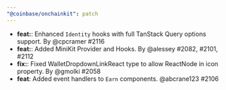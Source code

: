 ```yaml
---
"@coinbase/onchainkit": patch
---
```


- **feat:**: Enhanced `Identity` hooks with full TanStack Query options support. By @cpcramer #2116
- **feat:**: Added MiniKit Provider and Hooks.  By @alessey #2082, #2101, #2112
- **fix:**: Fixed WalletDropdownLinkReact type to allow ReactNode in icon property. By @gmolki #2058
- **feat**: Added event handlers to `Earn` components. @abcrane123 #2106


